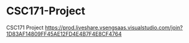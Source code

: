 # CSC171-Project
CSC171 Project
https://prod.liveshare.vsengsaas.visualstudio.com/join?1D83AF14809FF45AE12FD4E4B7F4E8CF4764
